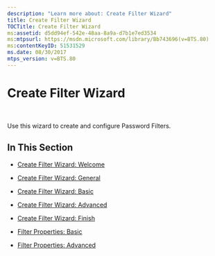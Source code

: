 ```yaml
---
description: "Learn more about: Create Filter Wizard"
title: Create Filter Wizard
TOCTitle: Create Filter Wizard
ms:assetid: d5dd94ef-542e-48aa-8a9a-d7b1e7ed3534
ms:mtpsurl: https://msdn.microsoft.com/library/Bb743696(v=BTS.80)
ms:contentKeyID: 51531529
ms.date: 08/30/2017
mtps_version: v=BTS.80
---
```


# Create Filter Wizard

 

Use this wizard to create and configure Password Filters.

## In This Section

  - [Create Filter Wizard: Welcome](create-filter-wizard-welcome.md)

  - [Create Filter Wizard: General](create-filter-wizard-general.md)

  - [Create Filter Wizard: Basic](create-filter-wizard-basic.md)

  - [Create Filter Wizard: Advanced](create-filter-wizard-advanced.md)

  - [Create Filter Wizard: Finish](create-filter-wizard-finish.md)

  - [Filter Properties: Basic](filter-properties-basic.md)

  - [Filter Properties: Advanced](filter-properties-advanced.md)

